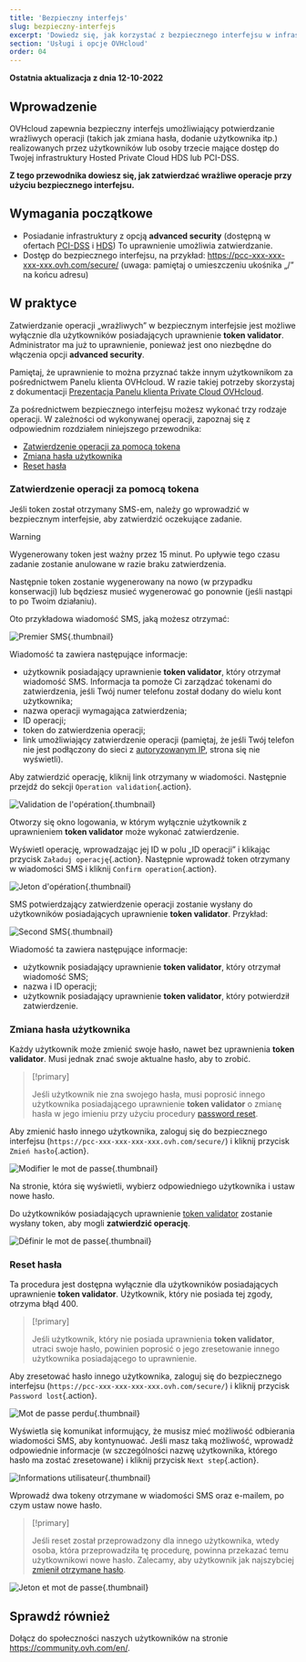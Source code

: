 ```yaml
---
title: 'Bezpieczny interfejs'
slug: bezpieczny-interfejs
excerpt: 'Dowiedz się, jak korzystać z bezpiecznego interfejsu w infrastrukturach HDS lub PCI-DSS'
section: 'Usługi i opcje OVHcloud'
order: 04
---
```


**Ostatnia aktualizacja z dnia 12-10-2022**

## Wprowadzenie

OVHcloud zapewnia bezpieczny interfejs umożliwiający potwierdzanie wrażliwych operacji (takich jak zmiana hasła, dodanie użytkownika itp.) realizowanych przez użytkowników lub osoby trzecie mające dostęp do Twojej infrastruktury Hosted Private Cloud HDS lub PCI-DSS.

**Z tego przewodnika dowiesz się, jak zatwierdzać wrażliwe operacje przy użyciu bezpiecznego interfejsu.**

## Wymagania początkowe

- Posiadanie infrastruktury z opcją **advanced security** (dostępną w ofertach [PCI-DSS](https://www.ovhcloud.com/pl/enterprise/products/hosted-private-cloud/safety-compliance/sddc/) i [HDS](https://www.ovhcloud.com/pl/enterprise/products/hosted-private-cloud/safety-compliance/hds/)) To uprawnienie umożliwia zatwierdzanie.
- Dostęp do bezpiecznego interfejsu, na przykład: https://pcc-xxx-xxx-xxx-xxx.ovh.com/secure/ (uwaga: pamiętaj o umieszczeniu ukośnika „/” na końcu adresu)

## W praktyce

Zatwierdzanie operacji „wrażliwych” w bezpiecznym interfejsie jest możliwe wyłącznie dla użytkowników posiadających uprawnienie **token validator**. Administrator ma już to uprawnienie, ponieważ jest ono niezbędne do włączenia opcji **advanced security**. 

Pamiętaj, że uprawnienie to można przyznać także innym użytkownikom za pośrednictwem Panelu klienta OVHcloud. W razie takiej potrzeby skorzystaj z dokumentacji [Prezentacja Panelu klienta Private Cloud OVHcloud](../manager-ovh-private-cloud/).

Za pośrednictwem bezpiecznego interfejsu możesz wykonać trzy rodzaje operacji. W zależności od wykonywanej operacji, zapoznaj się z odpowiednim rozdziałem niniejszego przewodnika:

- [Zatwierdzenie operacji za pomocą tokena](./#zatwierdzenie-operacji-za-pomoca-tokena)
- [Zmiana hasła użytkownika](./#zmiana-hasla-uzytkownika)
- [Reset hasła](./#reset-hasla)

### Zatwierdzenie operacji za pomocą tokena

Jeśli token został otrzymany SMS-em, należy go wprowadzić w bezpiecznym interfejsie, aby zatwierdzić oczekujące zadanie.

> [!warning]
>
> Wygenerowany token jest ważny przez 15 minut. Po upływie tego czasu zadanie zostanie anulowane w razie braku zatwierdzenia.
>
> Następnie token zostanie wygenerowany na nowo (w przypadku konserwacji) lub będziesz musieć wygenerować go ponownie (jeśli nastąpi to po Twoim działaniu).
>

Oto przykładowa wiadomość SMS, jaką możesz otrzymać:

![Premier SMS](images/SMS1.png){.thumbnail}

Wiadomość ta zawiera następujące informacje:

- użytkownik posiadający uprawnienie **token validator**, który otrzymał wiadomość SMS. Informacja ta pomoże Ci zarządzać tokenami do zatwierdzenia, jeśli Twój numer telefonu został dodany do wielu kont użytkownika;
- nazwa operacji wymagająca zatwierdzenia;
- ID operacji;
- token do zatwierdzenia operacji;
- link umożliwiający zatwierdzenie operacji (pamiętaj, że jeśli Twój telefon nie jest podłączony do sieci z [autoryzowanym IP](../manager-ovh-private-cloud/#bezpieczenstwo), strona się nie wyświetli).

Aby zatwierdzić operację, kliknij link otrzymany w wiadomości. Następnie przejdź do sekcji `Operation validation`{.action}.

![Validation de l'opération](images/operationValidation.png){.thumbnail}

Otworzy się okno logowania, w którym wyłącznie użytkownik z uprawnieniem **token validator** może wykonać zatwierdzenie.

Wyświetl operację, wprowadzając jej ID w polu „ID operacji” i klikając przycisk `Załaduj operację`{.action}. Następnie wprowadź token otrzymany w wiadomości SMS i kliknij `Confirm operation`{.action}.

![Jeton d'opération](images/operationIdAndToken.png){.thumbnail}

SMS potwierdzający zatwierdzenie operacji zostanie wysłany do użytkowników posiadających uprawnienie **token validator**. Przykład:

![Second SMS](images/SMS2.png){.thumbnail}

Wiadomość ta zawiera następujące informacje:

- użytkownik posiadający uprawnienie **token validator**, który otrzymał wiadomość SMS;
- nazwa i ID operacji;
- użytkownik posiadający uprawnienie **token validator**, który potwierdził zatwierdzenie.

### Zmiana hasła użytkownika

Każdy użytkownik może zmienić swoje hasło, nawet bez uprawnienia **token validator**. Musi jednak znać swoje aktualne hasło, aby to zrobić.

> [!primary]
>
> Jeśli użytkownik nie zna swojego hasła, musi poprosić innego użytkownika posiadającego uprawnienie **token validator** o zmianę hasła w jego imieniu przy użyciu procedury [password reset](./#reset-hasla).
> 

Aby zmienić hasło innego użytkownika, zaloguj się do bezpiecznego interfejsu (`https://pcc-xxx-xxx-xxx-xxx.ovh.com/secure/`) i kliknij przycisk `Zmień hasło`{.action}.

![Modifier le mot de passe](images/changePassword.png){.thumbnail}

Na stronie, która się wyświetli, wybierz odpowiedniego użytkownika i ustaw nowe hasło.

Do użytkowników posiadających uprawnienie [token validator](./#zatwierdzenie-operacji-za-pomoca-tokena) zostanie wysłany token, aby mogli **zatwierdzić operację**.

![Définir le mot de passe](images/defineNewPassword.png){.thumbnail}

### Reset hasła

Ta procedura jest dostępna wyłącznie dla użytkowników posiadających uprawnienie **token validator**. Użytkownik, który nie posiada tej zgody, otrzyma błąd 400.

> [!primary]
>
> Jeśli użytkownik, który nie posiada uprawnienia **token validator**, utraci swoje hasło, powinien poprosić o jego zresetowanie innego użytkownika posiadającego to uprawnienie.
> 

Aby zresetować hasło innego użytkownika, zaloguj się do bezpiecznego interfejsu (`https://pcc-xxx-xxx-xxx-xxx.ovh.com/secure/`) i kliknij przycisk `Password lost`{.action}.

![Mot de passe perdu](images/passwordLost.png){.thumbnail}

Wyświetla się komunikat informujący, że musisz mieć możliwość odbierania wiadomości SMS, aby kontynuować. Jeśli masz taką możliwość, wprowadź odpowiednie informacje (w szczególności nazwę użytkownika, którego hasło ma zostać zresetowane) i kliknij przycisk `Next step`{.action}.

![Informations utilisateur](images/infoUser.png){.thumbnail}

Wprowadź dwa tokeny otrzymane w wiadomości SMS oraz e-mailem, po czym ustaw nowe hasło.

> [!primary]
>
> Jeśli reset został przeprowadzony dla innego użytkownika, wtedy osoba, która przeprowadziła tę procedurę, powinna przekazać temu użytkownikowi nowe hasło. Zalecamy, aby użytkownik jak najszybciej [zmienił otrzymane hasło](./#zmiana-hasla-uzytkownika).
> 

![Jeton et mot de passe](images/tokenAndPassword.png){.thumbnail}

## Sprawdź również

Dołącz do społeczności naszych użytkowników na stronie <https://community.ovh.com/en/>.
